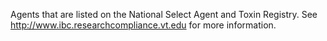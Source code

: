 Agents that are listed on the National Select Agent and Toxin Registry.
See http://www.ibc.researchcompliance.vt.edu for more information.
